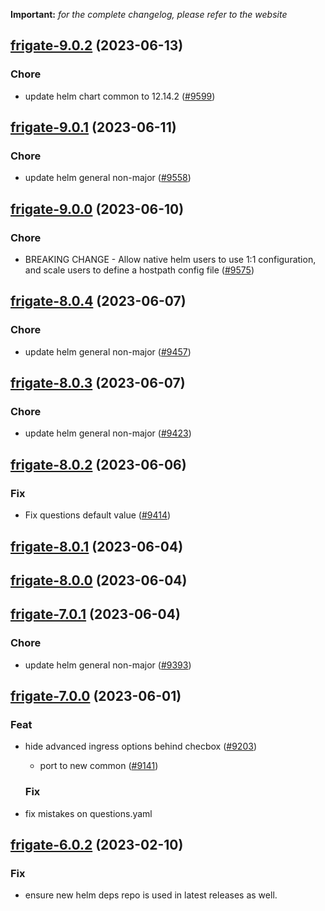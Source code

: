 **Important:**
*for the complete changelog, please refer to the website*




## [frigate-9.0.2](https://github.com/truecharts/charts/compare/frigate-9.0.1...frigate-9.0.2) (2023-06-13)

### Chore

- update helm chart common to 12.14.2 ([#9599](https://github.com/truecharts/charts/issues/9599))
  
  


## [frigate-9.0.1](https://github.com/truecharts/charts/compare/frigate-9.0.0...frigate-9.0.1) (2023-06-11)

### Chore

- update helm general non-major ([#9558](https://github.com/truecharts/charts/issues/9558))
  
  


## [frigate-9.0.0](https://github.com/truecharts/charts/compare/frigate-8.0.4...frigate-9.0.0) (2023-06-10)

### Chore

- BREAKING CHANGE - Allow native helm users to use 1:1 configuration, and scale users to define a hostpath config file ([#9575](https://github.com/truecharts/charts/issues/9575))
  
  


## [frigate-8.0.4](https://github.com/truecharts/charts/compare/frigate-8.0.3...frigate-8.0.4) (2023-06-07)

### Chore

- update helm general non-major ([#9457](https://github.com/truecharts/charts/issues/9457))
  
  


## [frigate-8.0.3](https://github.com/truecharts/charts/compare/frigate-8.0.2...frigate-8.0.3) (2023-06-07)

### Chore

- update helm general non-major ([#9423](https://github.com/truecharts/charts/issues/9423))
  
  


## [frigate-8.0.2](https://github.com/truecharts/charts/compare/frigate-8.0.1...frigate-8.0.2) (2023-06-06)

### Fix

- Fix questions default value ([#9414](https://github.com/truecharts/charts/issues/9414))
  
  


## [frigate-8.0.1](https://github.com/truecharts/charts/compare/frigate-8.0.0...frigate-8.0.1) (2023-06-04)




## [frigate-8.0.0](https://github.com/truecharts/charts/compare/frigate-7.0.1...frigate-8.0.0) (2023-06-04)




## [frigate-7.0.1](https://github.com/truecharts/charts/compare/frigate-7.0.0...frigate-7.0.1) (2023-06-04)

### Chore

- update helm general non-major ([#9393](https://github.com/truecharts/charts/issues/9393))
  
  


## [frigate-7.0.0](https://github.com/truecharts/charts/compare/frigate-6.0.2...frigate-7.0.0) (2023-06-01)

### Feat

- hide advanced ingress options behind checbox ([#9203](https://github.com/truecharts/charts/issues/9203))
  - port to new common ([#9141](https://github.com/truecharts/charts/issues/9141))
  
  ### Fix

- fix mistakes on questions.yaml
  
  


## [frigate-6.0.2](https://github.com/truecharts/charts/compare/frigate-6.0.1...frigate-6.0.2) (2023-02-10)

### Fix

- ensure new helm deps repo is used in latest releases as well.
  
